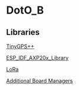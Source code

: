 # DotO_B


## Libraries

[TinyGPS++](http://arduiniana.org/libraries/tinygpsplus/)

[ESP_IDF_AXP20x_Library](https://github.com/lewisxhe/ESP_IDF_AXP20x_Library)

[LoRa](https://travis-ci.org/sandeepmistry/arduino-LoRa)

[Additional Board Managers](https://raw.githubusercontent.com/espressif/arduino-esp32/gh-pages/package_esp32_index.json)
